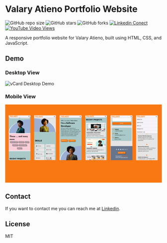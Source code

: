 # Valary Atieno Portfolio Website

![GitHub repo size](https://img.shields.io/github/repo-size/Sqmagadi/Valary-Atieno-Portfolio-Website)
![GitHub stars](https://img.shields.io/github/stars/Sqmagadi/Valary-Atieno-Portfolio-Website?style=social)
![GitHub forks](https://img.shields.io/github/forks/Sqmagadi/Valary-Atieno-Portfolio-Website?style=social)
[![Linkedin Conect](https://img.shields.io/twitter/follow/paulsqmagadi?style=social)](https://twitter.com/intent/follow?screen_name=paulsqmagadi)
[![YouTube Video Views](https://img.shields.io/youtube/views/SoxmIlgf2zM?style=social)](https://www.youtube.com/channel/UCWHGlWQe2-NlpaIr3Qy95BQ)

A responsive portfolio website for Valary Atieno, built using HTML, CSS, and JavaScript.

## Demo

### Desktop View

![vCard Desktop Demo](desktop_view.png "Desktop View")

### Mobile View

![vCard Mobile Demo](mobile_view.png "Mobile View")

## Contact

If you want to contact me you can reach me at [Linkedin](https://www.linkedin.com/in/paulmagadi).

## License

MIT